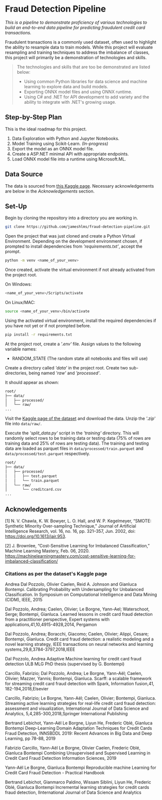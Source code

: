 # Fraud Detection Pipeline

_This is a pipeline to demonstrate proficiency of various technologies to build an end-to-end data pipeline for predicting fraudulent credit card transactions._

Fraudulent transactions is a commonly used dataset, often used to highlight the ability to resample data to train models. While this project will evaluate resampling and training techniques to address the imbalance of classes, this project will primarily be a demonstration of technologies and skills.

> The technologies and skills that are too be demonstrated are listed below:
>
> - Using common Python libraries for data science and machine learning to explore data and build models.
> - Exporting ONNX model files and using ONNX runtime.
> - Using C# and .NET for API development to add variety and the ability to integrate with .NET's growing usage.

## Step-by-Step Plan

This is the ideal roadmap for this project.

1. Data Exploration with Python and Jupyter Notebooks.
2. Model Training using Scikit-Learn. _(In-progress)_
3. Export the model as an ONNX model file.
4. Create a ASP.NET minimal API with appropriate endpoints.
5. Load ONNX model file into a runtime using Microsoft.ML.

## Data Source

The data is sourced from [this Kaggle page](https://www.kaggle.com/datasets/mlg-ulb/creditcardfraud). Necessary acknowledgements are below in the _Acknowledgements_ section.

## Set-Up

Begin by cloning the repository into a directory you are working in.

```bash
git clone https://github.com/jameshlms/fraud-detection-pipeline.git
```

Open the project that was just cloned and create a Python Virtual Environment. Depending on the development environment chosen, if prompted to install dependencies from _'requirements.txt'_, accept the prompt.

```bash
python -m venv <name_of_your_venv>
```

Once created, activate the virtual environment if not already activated from the project root.

On Windows:

```bash
<name_of_your_venv>/Scripts/activate
```

On Linux/MAC:

```bash
source <name_of_your_venv>/bin/activate
```

Using the activated virtual environment, install the required dependencies if you have not yet or if not prompted before.

```bash
pip install -r requirements.txt
```

At the project root, create a _'.env'_ file. Assign values to the following variable names:

- RANDOM_STATE (The random state all notebooks and files will use)

Create a directory called _'data'_ in the project root. Create two sub-directories, being named _'raw'_ and _'processed'_.

It should appear as shown:

```markdown
root/
├── data/
│   ├── processed/
│   └── raw/
...

```

Visit the [Kaggle page of the dataset](https://www.kaggle.com/datasets/mlg-ulb/creditcardfraud) and download the data. Unzip the _'.zip'_ file into `data/raw/`.

Execute the _'split_data.py'_ script in the _'training'_ directory. This will randomly select rows to be training data or testing data (75% of rows are training data and 25% of rows are testing data). The training and testing data are loaded as parquet files in `data/processed/train.parquet` and `data/processed/test.parquet` respectively.

```markdown
root/
├── data/
│   ├── processed/
│   │   ├── test.parquet
│   │   └── train.parquet
│   └── raw/
│       └── creditcard.csv
...

```

## Acknowledgements

[1] N. V. Chawla, K. W. Bowyer, L. O. Hall, and W. P. Kegelmeyer, “SMOTE: Synthetic Minority Over-sampling Technique,” Journal of Artificial Intelligence Research, vol. 16, no. 16, pp. 321–357, Jun. 2002, doi: <https://doi.org/10.1613/jair.953>.

[2] J. Brownlee, “Cost-Sensitive Learning for Imbalanced Classification,” Machine Learning Mastery, Feb. 06, 2020. <https://machinelearningmastery.com/cost-sensitive-learning-for-imbalanced-classification/>

### Citations as per the dataset's Kaggle page

Andrea Dal Pozzolo, Olivier Caelen, Reid A. Johnson and Gianluca Bontempi. Calibrating Probability with Undersampling for Unbalanced Classification. In Symposium on Computational Intelligence and Data Mining (CIDM), IEEE, 2015

Dal Pozzolo, Andrea; Caelen, Olivier; Le Borgne, Yann-Ael; Waterschoot, Serge; Bontempi, Gianluca. Learned lessons in credit card fraud detection from a practitioner perspective, Expert systems with applications,41,10,4915-4928,2014, Pergamon

Dal Pozzolo, Andrea; Boracchi, Giacomo; Caelen, Olivier; Alippi, Cesare; Bontempi, Gianluca. Credit card fraud detection: a realistic modeling and a novel learning strategy, IEEE transactions on neural networks and learning systems,29,8,3784-3797,2018,IEEE

Dal Pozzolo, Andrea Adaptive Machine learning for credit card fraud detection ULB MLG PhD thesis (supervised by G. Bontempi)

Carcillo, Fabrizio; Dal Pozzolo, Andrea; Le Borgne, Yann-Aël; Caelen, Olivier; Mazzer, Yannis; Bontempi, Gianluca. Scarff: a scalable framework for streaming credit card fraud detection with Spark, Information fusion,41, 182-194,2018,Elsevier

Carcillo, Fabrizio; Le Borgne, Yann-Aël; Caelen, Olivier; Bontempi, Gianluca. Streaming active learning strategies for real-life credit card fraud detection: assessment and visualization, International Journal of Data Science and Analytics, 5,4,285-300,2018,Springer International Publishing

Bertrand Lebichot, Yann-Aël Le Borgne, Liyun He, Frederic Oblé, Gianluca Bontempi Deep-Learning Domain Adaptation Techniques for Credit Cards Fraud Detection, INNSBDDL 2019: Recent Advances in Big Data and Deep Learning, pp 78-88, 2019

Fabrizio Carcillo, Yann-Aël Le Borgne, Olivier Caelen, Frederic Oblé, Gianluca Bontempi Combining Unsupervised and Supervised Learning in Credit Card Fraud Detection Information Sciences, 2019

Yann-Aël Le Borgne, Gianluca Bontempi Reproducible machine Learning for Credit Card Fraud Detection - Practical Handbook

Bertrand Lebichot, Gianmarco Paldino, Wissam Siblini, Liyun He, Frederic Oblé, Gianluca Bontempi Incremental learning strategies for credit cards fraud detection, IInternational Journal of Data Science and Analytics

